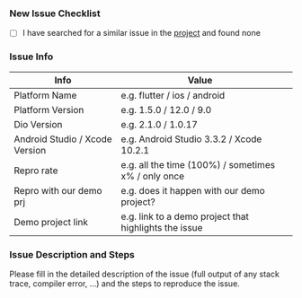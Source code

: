 ### New Issue Checklist

- [ ] I have searched for a similar issue in the [project](https://github.com/flutterchina/dio/issues) and found none

### Issue Info

| Info                           | Value                                                 |      |
| ------------------------------ | ----------------------------------------------------- | ---- |
| Platform Name                  | e.g. flutter / ios / android                          |      |
| Platform Version               | e.g.  1.5.0 / 12.0 / 9.0                              |      |
| Dio Version                    | e.g.  2.1.0 / 1.0.17                                  |      |
| Android Studio / Xcode Version | e.g. Android Studio 3.3.2 / Xcode 10.2.1              |      |
| Repro rate                     | e.g. all the time (100%) / sometimes x% / only once   |      |
| Repro with our demo prj        | e.g. does it happen with our demo project?            |      |
| Demo project link              | e.g. link to a demo project that highlights the issue |      |

### Issue Description and Steps

Please fill in the detailed description of the issue (full output of any stack trace, compiler error, ...) and the steps to reproduce the issue.

